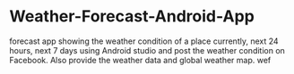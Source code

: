 # Weather-Forecast-Android-App
forecast app showing the weather condition of a place currently, next 24 hours, next 7 days using Android studio and post the weather condition on Facebook. Also provide the weather data and global weather map.
wef
